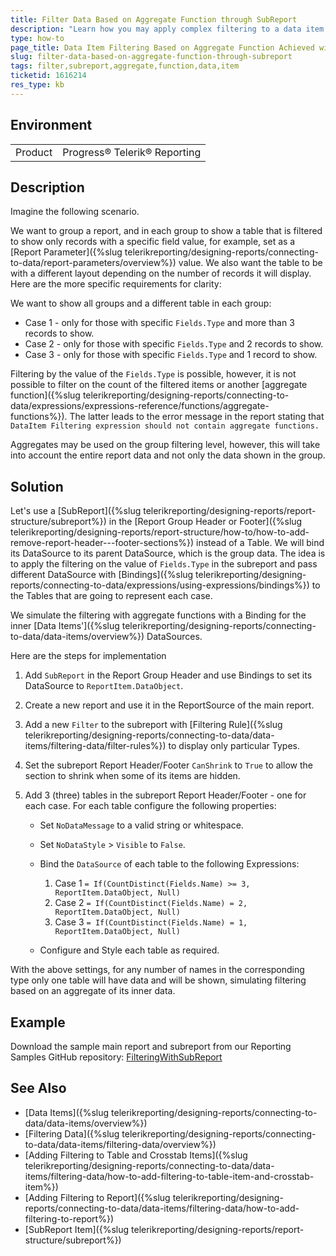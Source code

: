 ```yaml
---
title: Filter Data Based on Aggregate Function through SubReport
description: "Learn how you may apply complex filtering to a data item or group through inner subreport and proper data binding."
type: how-to
page_title: Data Item Filtering Based on Aggregate Function Achieved with a SubReport as a Middleman
slug: filter-data-based-on-aggregate-function-through-subreport
tags: filter,subreport,aggregate,function,data,item
ticketid: 1616214
res_type: kb
---
```


## Environment

<table>
	<tbody>
		<tr>
			<td>Product</td>
			<td>Progress® Telerik® Reporting</td>
		</tr>
	</tbody>
</table>

## Description

Imagine the following scenario.

We want to group a report, and in each group to show a table that is filtered to show only records with a specific field value, for example, set as a [Report Parameter]({%slug telerikreporting/designing-reports/connecting-to-data/report-parameters/overview%}) value. We also want the table to be with a different layout depending on the number of records it will display. Here are the more specific requirements for clarity:

We want to show all groups and a different table in each group:

* Case 1 - only for those with specific `Fields.Type` and more than 3 records to show.
* Case 2 - only for those with specific `Fields.Type` and 2 records to show.
* Case 3 - only for those with specific `Fields.Type` and 1 record to show.

Filtering by the value of the `Fields.Type` is possible, however, it is not possible to filter on the count of the filtered items or another [aggregate function]({%slug telerikreporting/designing-reports/connecting-to-data/expressions/expressions-reference/functions/aggregate-functions%}). The latter leads to the error message in the report stating that `DataItem Filtering expression should not contain aggregate functions.`

Aggregates may be used on the group filtering level, however, this will take into account the entire report data and not only the data shown in the group.

## Solution

Let's use a [SubReport]({%slug telerikreporting/designing-reports/report-structure/subreport%}) in the [Report Group Header or Footer]({%slug telerikreporting/designing-reports/report-structure/how-to/how-to-add-remove-report-header---footer-sections%}) instead of a Table. We will bind its DataSource to its parent DataSource, which is the group data. The idea is to apply the filtering on the value of `Fields.Type` in the subreport and pass different DataSource with [Bindings]({%slug telerikreporting/designing-reports/connecting-to-data/expressions/using-expressions/bindings%}) to the Tables that are going to represent each case.

We simulate the filtering with aggregate functions with a Binding for the inner [Data Items']({%slug telerikreporting/designing-reports/connecting-to-data/data-items/overview%}) DataSources.

Here are the steps for implementation

1. Add `SubReport` in the Report Group Header and use Bindings to set its DataSource to `ReportItem.DataObject`. 
1. Create a new report and use it in the ReportSource of the main report. 
1. Add a new `Filter` to the subreport with [Filtering Rule]({%slug telerikreporting/designing-reports/connecting-to-data/data-items/filtering-data/filter-rules%}) to display only particular Types. 
1. Set the subreport Report Header/Footer `CanShrink` to `True` to allow the section to shrink when some of its items are hidden. 
1. Add 3 (three) tables in the subreport Report Header/Footer - one for each case. For each table configure the following properties: 

	* Set `NoDataMessage` to a valid string or whitespace. 
	* Set `NoDataStyle` > `Visible` to `False`. 
	* Bind the `DataSource` of each table to the following Expressions: 

		1. Case 1 `= If(CountDistinct(Fields.Name) >= 3, ReportItem.DataObject, Null)` 
		1. Case 2 `= If(CountDistinct(Fields.Name) = 2, ReportItem.DataObject, Null)` 
		1. Case 3 `= If(CountDistinct(Fields.Name) = 1, ReportItem.DataObject, Null)` 

	* Configure and Style each table as required. 

With the above settings, for any number of names in the corresponding type only one table will have data and will be shown, simulating filtering based on an aggregate of its inner data.

## Example

Download the sample main report and subreport from our Reporting Samples GitHub repository: [FilteringWithSubReport](https://github.com/telerik/reporting-samples/tree/master/FilteringWithSubReport)

## See Also

* [Data Items]({%slug telerikreporting/designing-reports/connecting-to-data/data-items/overview%})
* [Filtering Data]({%slug telerikreporting/designing-reports/connecting-to-data/data-items/filtering-data/overview%})
* [Adding Filtering to Table and Crosstab Items]({%slug telerikreporting/designing-reports/connecting-to-data/data-items/filtering-data/how-to-add-filtering-to-table-item-and-crosstab-item%})
* [Adding Filtering to Report]({%slug telerikreporting/designing-reports/connecting-to-data/data-items/filtering-data/how-to-add-filtering-to-report%})
* [SubReport Item]({%slug telerikreporting/designing-reports/report-structure/subreport%})
